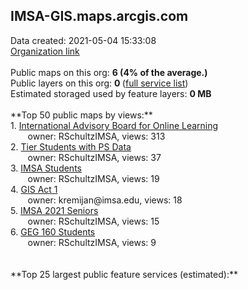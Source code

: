 <h2>IMSA-GIS.maps.arcgis.com</h2> Data created: 2021-05-04 15:33:08 <br /><a target='new' href='https://IMSA-GIS.maps.arcgis.com'>Organization link</a><br /><br />Public maps on this org: <b>6 (4% of the average.)</b><br />Public layers on this org: <b>0 </b>(<a target='new' href='https://services.arcgis.com/pPDozF5n4iJLJyXi/ArcGIS/rest/services'>full service list</a>)<br />Estimated storaged used by feature layers: <b>0 MB</b><br /><br />**Top 50 public maps by views:**<br />  1. <a target='new' href='https://www.arcgis.com/home/item.html?id=630d1df9a0b040ab88a50dc4ef34b469'>International Advisory Board for Online Learning</a> <br />  &nbsp;&nbsp;&nbsp;&nbsp; &nbsp;&nbsp;owner: RSchultzIMSA, views: 313<br />  2. <a target='new' href='https://www.arcgis.com/home/item.html?id=f47dba9b9872410a8b10230f2deecac9'>Tier Students with PS Data</a> <br />  &nbsp;&nbsp;&nbsp;&nbsp; &nbsp;&nbsp;owner: RSchultzIMSA, views: 37<br />  3. <a target='new' href='https://www.arcgis.com/home/item.html?id=70964cc15c574554919db45e429e20f6'>IMSA Students</a> <br />  &nbsp;&nbsp;&nbsp;&nbsp; &nbsp;&nbsp;owner: RSchultzIMSA, views: 19<br />  4. <a target='new' href='https://www.arcgis.com/home/item.html?id=1ecbc7353e284afeb5de3786a1bbc6e9'>GIS Act 1</a> <br />  &nbsp;&nbsp;&nbsp;&nbsp; &nbsp;&nbsp;owner: kremijan@imsa.edu, views: 18<br />  5. <a target='new' href='https://www.arcgis.com/home/item.html?id=c1fd6b6ae4b0448b9db7be55483d1e50'>IMSA 2021 Seniors</a> <br />  &nbsp;&nbsp;&nbsp;&nbsp; &nbsp;&nbsp;owner: RSchultzIMSA, views: 15<br />  6. <a target='new' href='https://www.arcgis.com/home/item.html?id=c74049408e5b401f9e5628a708b01ec4'>GEG 160 Students</a> <br />  &nbsp;&nbsp;&nbsp;&nbsp; &nbsp;&nbsp;owner: RSchultzIMSA, views: 9<br /><br /><br />**Top 25 largest public feature services (estimated):**<br />